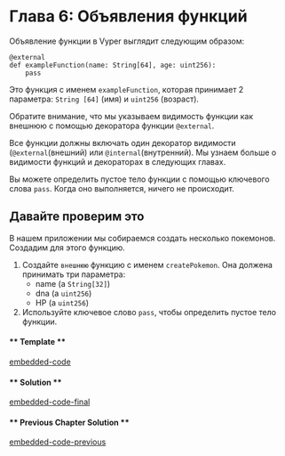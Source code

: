 <!-- Add translation for the following page: https://vyper.fun/#/1/function_declarations
Do NOT change the code below. The below code runs the code editor -->

# Глава 6: Объявления функций

Объявление функции в Vyper выглядит следующим образом:

```vyper
@external
def exampleFunction(name: String[64], age: uint256):
    pass
```

Это функция с именем `exampleFunction`, которая принимает 2 параметра: `String [64]` (имя) и `uint256` (возраст).

Обратите внимание, что мы указываем видимость функции как внешнюю с помощью декоратора функции `@external`.

Все функции должны включать один декоратор видимости (`@external`(внешний) или `@internal`(внутренний). Мы узнаем больше о видимости функций и декораторах в следующих главах.

Вы можете определить пустое тело функции с помощью ключевого слова `pass`. Когда оно выполняется, ничего не происходит.

## Давайте проверим это

В нашем приложении мы собираемся создать несколько покемонов. Создадим для этого функцию.

1. Создайте `внешнюю` функцию с именем `createPokemon`. Она должена принимать три параметра:
   - name (a `String[32]`)
   - dna (a `uint256`)
   - HP (a `uint256`)
2. Используйте ключевое слово `pass`, чтобы определить пустое тело функции.

<!-- tabs:start -->

#### ** Template **

[embedded-code](../assets/1/1.6-template-code.vy ':include :type=code embed-template')

#### ** Solution **

[embedded-code-final](../assets/1/1.6-finished-code.vy ':include :type=code embed-final')

#### ** Previous Chapter Solution **

[embedded-code-previous](../assets/1/1.5-finished-code.vy ':include :type=code embed-previous')

<!-- tabs:end -->
